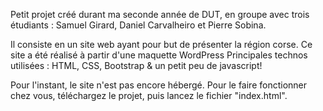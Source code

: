 Petit projet créé durant ma seconde année de DUT, en groupe avec trois étudiants : Samuel Girard, Daniel Carvalheiro et Pierre Sobina.

Il consiste en un site web ayant pour but de présenter la région corse. Ce site a été réalisé à partir d'une maquette WordPress
Principales technos utilisées : HTML, CSS, Bootstrap & un petit peu de javascript!

Pour l'instant, le site n'est pas encore hébergé. Pour le faire fonctionner chez vous, téléchargez le projet, puis lancez le fichier "index.html". 
